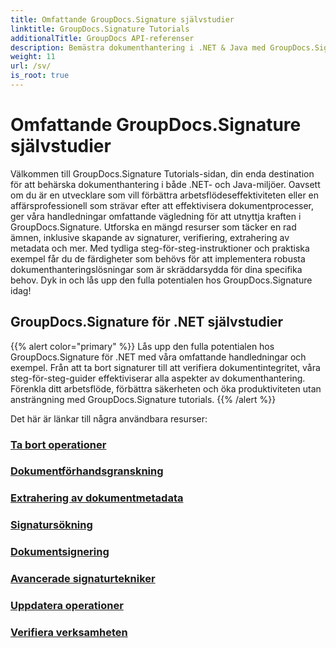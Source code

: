 ```yaml
---
title: Omfattande GroupDocs.Signature självstudier
linktitle: GroupDocs.Signature Tutorials
additionalTitle: GroupDocs API-referenser
description: Bemästra dokumenthantering i .NET & Java med GroupDocs.Signature-tutorials. Skapa, verifiera, extrahera metadata och mer. Dyk in för sömlöst arbetsflöde!
weight: 11
url: /sv/
is_root: true
---
```


# Omfattande GroupDocs.Signature självstudier


Välkommen till GroupDocs.Signature Tutorials-sidan, din enda destination för att behärska dokumenthantering i både .NET- och Java-miljöer. Oavsett om du är en utvecklare som vill förbättra arbetsflödeseffektiviteten eller en affärsprofessionell som strävar efter att effektivisera dokumentprocesser, ger våra handledningar omfattande vägledning för att utnyttja kraften i GroupDocs.Signature. Utforska en mängd resurser som täcker en rad ämnen, inklusive skapande av signaturer, verifiering, extrahering av metadata och mer. Med tydliga steg-för-steg-instruktioner och praktiska exempel får du de färdigheter som behövs för att implementera robusta dokumenthanteringslösningar som är skräddarsydda för dina specifika behov. Dyk in och lås upp den fulla potentialen hos GroupDocs.Signature idag!
## GroupDocs.Signature för .NET självstudier
{{% alert color="primary" %}}
Lås upp den fulla potentialen hos GroupDocs.Signature för .NET med våra omfattande handledningar och exempel. Från att ta bort signaturer till att verifiera dokumentintegritet, våra steg-för-steg-guider effektiviserar alla aspekter av dokumenthantering. Förenkla ditt arbetsflöde, förbättra säkerheten och öka produktiviteten utan ansträngning med GroupDocs.Signature tutorials.
{{% /alert %}}

Det här är länkar till några användbara resurser:
 
### [Ta bort operationer](./net/delete-operations/)
### [Dokumentförhandsgranskning](./net/document-preview-operations/)
### [Extrahering av dokumentmetadata](./net/document-metadata-extraction/)
### [Signatursökning](./net/signature-searching/)
### [Dokumentsignering](./net/document-signing/)
### [Avancerade signaturtekniker](./net/advanced-signature-techniques/)
### [Uppdatera operationer](./net/update-operations/)
### [Verifiera verksamheten](./net/verify-operations/)



